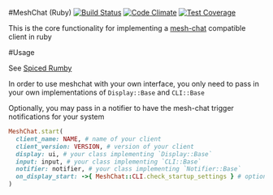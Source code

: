 #MeshChat (Ruby) [![Build Status](https://travis-ci.org/NullVoxPopuli/meshchat.svg)](https://travis-ci.org/NullVoxPopuli/meshchat) [![Code Climate](https://codeclimate.com/github/NullVoxPopuli/meshchat/badges/gpa.svg)](https://codeclimate.com/github/NullVoxPopuli/meshchat) [![Test Coverage](https://codeclimate.com/github/NullVoxPopuli/meshchat/badges/coverage.svg)](https://codeclimate.com/github/NullVoxPopuli/meshchat/coverage)

This is the core functionality for implementing a [mesh-chat](https://github.com/neuravion/mesh-chat) compatible client in ruby

#Usage

See [Spiced Rumby](https://github.com/NullVoxPopuli/spiced_rumby)

In order to use meshchat with your own interface, you only need to pass in your own implementations of `Display::Base` and `CLI::Base`

Optionally, you may pass in a notifier to have the mesh-chat trigger notifications for your system

```ruby
MeshChat.start(
  client_name: NAME, # name of your client
  client_version: VERSION, # version of your client
  display: ui, # your class implementing `Display::Base`
  input: input, # your class implementing `CLI::Base`
  notifier: notifier, # your class implementing `Notifier::Base`
  on_display_start: ->{ MeshChat::CLI.check_startup_settings } # optional
)
```
